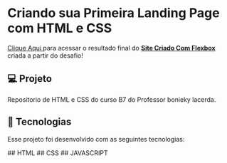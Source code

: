 # Criando sua Primeira Landing Page com HTML e CSS
<a href="https://euchristianferreira.github.io/Criando-sua-Primeira-Landing-Page-com-HTML-CSS/" rel="nofollow">Clique Aqui </a>
 para acessar o resultado final do <b><a href="https://euchristianferreira.github.io/Criando-sua-Primeira-Landing-Page-com-HTML-CSS/" rel="nofollow">Site Criado Com Flexbox </a> </b> criada a partir do desafio!


##  💻 Projeto
<p> Repositorio de HTML e CSS do curso B7 do Professor bonieky lacerda. </p>

## 🚀 Tecnologias
<p> Esse projeto foi desenvolvido com as seguintes tecnologias: </p>
## HTML
## CSS
## JAVASCRIPT
